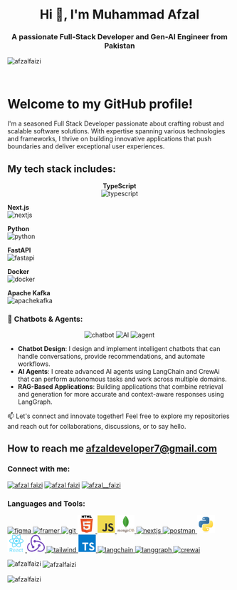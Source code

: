 <h1 align="center">Hi 👋, I'm Muhammad Afzal</h1>
<h3 align="center">A passionate Full-Stack Developer and Gen-AI Engineer from Pakistan</h3>

<p align="left"> <img src="https://komarev.com/ghpvc/?username=afzalfaizi&label=Profile%20views&color=0e75b6&style=flat" alt="afzalfaizi" /> </p>

<p align="left"> <a href="https://twitter.com/" target="blank"><img src="https://img.shields.io/twitter/follow/?logo=twitter&style=for-the-badge" alt="" /></a> </p>

# Welcome to my GitHub profile!
I'm a seasoned Full Stack Developer passionate about crafting robust and scalable software solutions. With expertise spanning various technologies and frameworks, I thrive on building innovative applications that push boundaries and deliver exceptional user experiences.

## My tech stack includes:
<p align="center">
  <strong>TypeScript</strong> <br />
  <img src="https://cdn.jsdelivr.net/npm/simple-icons@v4/icons/typescript.svg" alt="typescript" width="60" height="60"/>

  <strong>Next.js</strong> <br />
  <img src="https://cdn.jsdelivr.net/npm/simple-icons@v4/icons/nextdotjs.svg" alt="nextjs" width="60" height="60"/>

  <strong>Python</strong> <br />
  <img src="https://cdn.jsdelivr.net/npm/simple-icons@v4/icons/python.svg" alt="python" width="60" height="60"/>

  <strong>FastAPI</strong> <br />
  <img src="https://cdn.jsdelivr.net/npm/simple-icons@v4/icons/fastapi.svg" alt="fastapi" width="60" height="60"/>

  <strong>Docker</strong> <br />
  <img src="https://cdn.jsdelivr.net/npm/simple-icons@v4/icons/docker.svg" alt="docker" width="60" height="60"/>

  <strong>Apache Kafka</strong> <br />
  <img src="https://cdn.jsdelivr.net/npm/simple-icons@v4/icons/apachekafka.svg" alt="apachekafka" width="60" height="60"/>
</p>

### 🚀 **Chatbots & Agents**:
<p align="center">
  <img src="https://upload.wikimedia.org/wikipedia/commons/4/42/Chatbot_Icon_2020.png" alt="chatbot" width="60" height="60"/>
  <img src="https://upload.wikimedia.org/wikipedia/commons/4/4f/AI_icon.svg" alt="AI" width="60" height="60"/>
  <img src="https://upload.wikimedia.org/wikipedia/commons/6/62/Conversation_icon.svg" alt="agent" width="60" height="60"/>
</p>

- **Chatbot Design**: I design and implement intelligent chatbots that can handle conversations, provide recommendations, and automate workflows.
- **AI Agents**: I create advanced AI agents using LangChain and CrewAi that can perform autonomous tasks and work across multiple domains.
- **RAG-Based Applications**: Building applications that combine retrieval and generation for more accurate and context-aware responses using LangGraph.

📫 Let's connect and innovate together! Feel free to explore my repositories and reach out for collaborations, discussions, or to say hello.

## How to reach me **afzaldeveloper7@gmail.com**

<h3 align="left">Connect with me:</h3>
<p align="left">
<a href="https://www.linkedin.com/in/mafzalfaizi/" target="blank"><img align="center" src="https://raw.githubusercontent.com/rahuldkjain/github-profile-readme-generator/master/src/images/icons/Social/linked-in-alt.svg" alt="afzal faizi" height="30" width="40" /></a>
<a href="https://www.facebook.com/Afzalfaizii" target="blank"><img align="center" src="https://raw.githubusercontent.com/rahuldkjain/github-profile-readme-generator/master/src/images/icons/Social/facebook.svg" alt="afzal faizi" height="30" width="40" /></a>
<a href="https://www.instagram.com/afzal__faizi/" target="blank"><img align="center" src="https://raw.githubusercontent.com/rahuldkjain/github-profile-readme-generator/master/src/images/icons/Social/instagram.svg" alt="afzal__faizi" height="30" width="40" /></a>
</p>

<h3 align="left">Languages and Tools:</h3>
<p align="left"> 
  <a href="https://www.figma.com/" target="_blank" rel="noreferrer"> <img src="https://www.vectorlogo.zone/logos/figma/figma-icon.svg" alt="figma" width="40" height="40"/> </a> 
  <a href="https://www.framer.com/" target="_blank" rel="noreferrer"> <img src="https://www.vectorlogo.zone/logos/framer/framer-icon.svg" alt="framer" width="40" height="40"/> </a> 
  <a href="https://git-scm.com/" target="_blank" rel="noreferrer"> <img src="https://www.vectorlogo.zone/logos/git-scm/git-scm-icon.svg" alt="git" width="40" height="40"/> </a> 
  <a href="https://www.w3.org/html/" target="_blank" rel="noreferrer"> <img src="https://raw.githubusercontent.com/devicons/devicon/master/icons/html5/html5-original-wordmark.svg" alt="html5" width="40" height="40"/> </a> 
  <a href="https://developer.mozilla.org/en-US/docs/Web/JavaScript" target="_blank" rel="noreferrer"> <img src="https://raw.githubusercontent.com/devicons/devicon/master/icons/javascript/javascript-original.svg" alt="javascript" width="40" height="40"/> </a> 
  <a href="https://www.mongodb.com/" target="_blank" rel="noreferrer"> <img src="https://raw.githubusercontent.com/devicons/devicon/master/icons/mongodb/mongodb-original-wordmark.svg" alt="mongodb" width="40" height="40"/> </a> 
  <a href="https://nextjs.org/" target="_blank" rel="noreferrer"> <img src="https://cdn.worldvectorlogo.com/logos/nextjs-2.svg" alt="nextjs" width="40" height="40"/> </a> 
  <a href="https://postman.com" target="_blank" rel="noreferrer"> <img src="https://www.vectorlogo.zone/logos/getpostman/getpostman-icon.svg" alt="postman" width="40" height="40"/> </a> 
  <a href="https://www.python.org" target="_blank" rel="noreferrer"> <img src="https://raw.githubusercontent.com/devicons/devicon/master/icons/python/python-original.svg" alt="python" width="40" height="40"/> </a> 
  <a href="https://reactjs.org/" target="_blank" rel="noreferrer"> <img src="https://raw.githubusercontent.com/devicons/devicon/master/icons/react/react-original-wordmark.svg" alt="react" width="40" height="40"/> </a> 
  <a href="https://redux.js.org" target="_blank" rel="noreferrer"> <img src="https://raw.githubusercontent.com/devicons/devicon/master/icons/redux/redux-original.svg" alt="redux" width="40" height="40"/> </a> 
  <a href="https://tailwindcss.com/" target="_blank" rel="noreferrer"> <img src="https://www.vectorlogo.zone/logos/tailwindcss/tailwindcss-icon.svg" alt="tailwind" width="40" height="40"/> </a> 
  <a href="https://www.typescriptlang.org/" target="_blank" rel="noreferrer"> <img src="https://raw.githubusercontent.com/devicons/devicon/master/icons/typescript/typescript-original.svg" alt="typescript" width="40" height="40"/> </a> 
  <a href="https://www.langchain.com/" target="_blank" rel="noreferrer"> <img src="https://upload.wikimedia.org/wikipedia/commons/c/c9/LangChain_logo.svg" alt="langchain" width="40" height="40"/> </a> 
  <a href="https://www.langgraph.com/" target="_blank" rel="noreferrer"> <img src="https://upload.wikimedia.org/wikipedia/commons/1/1b/LangGraph_Logo.png" alt="langgraph" width="40" height="40"/> </a> 
  <a href="https://crewai.com/" target="_blank" rel="noreferrer"> <img src="https://www.crewai.com/favicon.ico" alt="crewai" width="40" height="40"/> </a> 
</p>

<p><img align="left" src="https://github-readme-stats.vercel.app/api/top-langs?username=afzalfaizi&show_icons=true&locale=en&layout=compact" alt="afzalfaizi" /></p>

<p>&nbsp;<img align="center" src="https://github-readme-stats.vercel.app/api?username=afzalfaizi&show_icons=true&locale=en" alt="afzalfaizi" /></p>

<p><img align="center" src="https://github-readme-streak-stats.herokuapp.com/?user=afzalfaizi&" alt="afzalfaizi" /></p>
